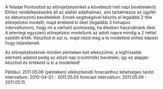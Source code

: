 A feladat
Pontosítsd az előrejelzéseinket a következő heti napi bevételekről. Ehhez rendelkezésedre áll az alábbi adathalmaz, ami tartalmazza az ügyfél- es dátumszintű bevételeket. Ennek segítségével készíts el legalább 2 féle előrejelzési modellt, majd értékeld ki őket (legalább 3 hónapos intervallumon), hogy mi a várható pontosság, ha élesben használnánk őket. 
A jelenlegi egyszerű előrejelzési modellunk az adott napra mindig a 2 héttel ezelőtti érték. Készítsd el ezt is, majd nézd meg a te modelleid ehhez képest hogy teljesítenek.

Az előrejelzéseknek minden pénteken kell elkészülnie, a legfrissebb elérhető adatod pedig az előző nap (csütörtök) bevételei, így ez alapján készítsd és értékeld is ki a modelleid!

Például:
2011.05.06 (pénteken) elkészítendő forecasthoz
lehetséges tanító intervallum: 2010-04-01 - 2011.05.05
forecast intervallum: 2011.05.09 - 2011.05.15

